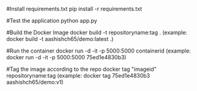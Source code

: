 
#Install requirements.txt
pip install -r requirements.txt

#Test the application
python app.py

#Build the Docker Image
docker build -t repositoryname:tag .
(example: docker build -t aashishch65/demo:latest .)

#Run the container
docker run -d -it -p 5000:5000 containerid
(example: docker run -d -it -p 5000:5000 75ed1e4830b3)

#Tag the image according to the repo
docker tag "imageid" repositoryname:tag
(example: docker tag 75ed1e4830b3 aashishch65/demo:v1)
